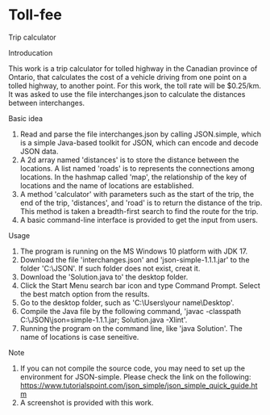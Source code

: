 # Toll-fee
Trip calculator

Introducation

This work is a trip calculator for tolled highway in the Canadian province of Ontario, that calculates the cost of a vehicle driving from one point on a tolled highway, to another point. For this work, the toll rate will be $0.25/km. It was asked to use the file interchanges.json to calculate the distances between interchanges.


Basic idea

1. Read and parse the file interchanges.json by calling JSON.simple, which is a simple Java-based toolkit for JSON, which can encode and decode JSON data.
2. A 2d array named 'distances' is to store the distance between the locations. A list named 'roads' is to represents the connections among locations. In the hashmap called 'map', the relationship of the key of locations and the name of locations are established.
3. A method 'calculator' with parameters such as the start of the trip, the end of the trip, 'distances', and 'road' is to return the distance of the trip. This method is taken a breadth-first search to find the route for the trip.
4. A basic command-line interface is provided to get the input from users.


Usage

1. The program is running on the MS Windows 10 platform with JDK 17.
2. Download the file 'interchanges.json' and 'json-simple-1.1.1.jar' to the folder 'C:\JSON\'. If such folder does not exist, creat it. 
3. Download the 'Solution.java to' the desktop folder.
4. Click the Start Menu search bar icon and type Command Prompt. Select the best match option from the results.
5. Go to the desktop folder, such as 'C:\Users\your name\Desktop'.
6. Compile the Java file by the following command, 'javac -classpath C:\JSON\json=simple-1.1.1.jar; Solution.java -Xlint'.
7. Running the program on the command line, like 'java Solution'. The name of locations is case seneitive.


Note
1. If you can not compile the source code, you may need to set up the environment for JSON-simple. Please check the link on the following:
https://www.tutorialspoint.com/json_simple/json_simple_quick_guide.htm
2.  A screenshot is provided with this work.
